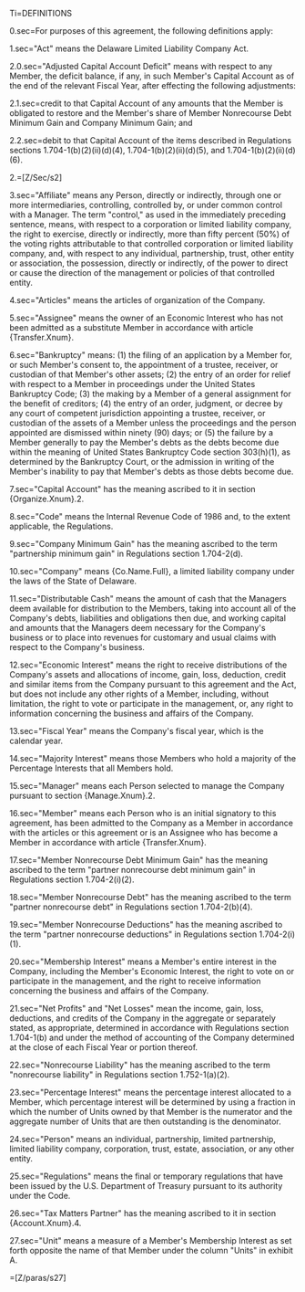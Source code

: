 
Ti=DEFINITIONS

0.sec=For purposes of this agreement, the following definitions apply:

1.sec="Act" means the Delaware Limited Liability Company Act. 

2.0.sec="Adjusted Capital Account Deficit" means with respect to any Member, the deficit balance, if any, in such Member's Capital Account as of the end of the relevant Fiscal Year, after effecting the following adjustments:

2.1.sec=credit to that Capital Account of any amounts that the Member is obligated to restore and the Member's share of Member Nonrecourse Debt Minimum Gain and Company Minimum Gain; and

2.2.sec=debit to that Capital Account of the items described in Regulations sections 1.704-1(b)(2)(ii)(d)(4), 1.704-1(b)(2)(ii)(d)(5), and 1.704-1(b)(2)(ii)(d)(6).

2.=[Z/Sec/s2]

3.sec="Affiliate" means any Person, directly or indirectly, through one or more intermediaries, controlling, controlled by, or under common control with a Manager.  The term "control," as used in the immediately preceding sentence, means, with respect to a corporation or limited liability company, the right to exercise, directly or indirectly, more than fifty percent (50%) of the voting rights attributable to that controlled corporation or limited liability company, and, with respect to any individual, partnership, trust, other entity or association, the possession, directly or indirectly, of the power to direct or cause the direction of the management or policies of that controlled entity.

4.sec="Articles" means the articles of organization of the Company.

5.sec="Assignee" means the owner of an Economic Interest who has not been admitted as a substitute Member in accordance with article {Transfer.Xnum}.

6.sec="Bankruptcy" means: (1) the filing of an application by a Member for, or such Member's consent to, the appointment of a trustee, receiver, or custodian of that Member's other assets; (2) the entry of an order for relief with respect to a Member in proceedings under the United States Bankruptcy Code; (3) the making by a Member of a general assignment for the benefit of creditors; (4) the entry of an order, judgment, or decree by any court of competent jurisdiction appointing a trustee, receiver, or custodian of the assets of a Member unless the proceedings and the person appointed are dismissed within ninety (90) days; or (5) the failure by a Member generally to pay the Member's debts as the debts become due within the meaning of United States Bankruptcy Code section 303(h)(1), as determined by the Bankruptcy Court, or the admission in writing of the Member's inability to pay that Member's debts as those debts become due.

7.sec="Capital Account" has the meaning ascribed to it in section {Organize.Xnum}.2.

8.sec="Code" means the Internal Revenue Code of 1986 and, to the extent applicable, the Regulations.

9.sec="Company Minimum Gain" has the meaning ascribed to the term "partnership minimum gain" in Regulations section 1.704-2(d).

10.sec="Company" means {Co.Name.Full}, a limited liability company under the laws of the State of Delaware.

11.sec="Distributable Cash" means the amount of cash that the Managers deem available for distribution to the Members, taking into account all of the Company's debts, liabilities and obligations then due, and working capital and amounts that the Managers deem necessary for the Company's business or to place into revenues for customary and usual claims with respect to the Company's business.

12.sec="Economic Interest" means the right to receive distributions of the Company's assets and allocations of income, gain, loss, deduction, credit and similar items from the Company pursuant to this agreement and the Act, but does not include any other rights of a Member, including, without limitation, the right to vote or participate in the management, or, any right to information concerning the business and affairs of the Company.

13.sec="Fiscal Year" means the Company's fiscal year, which is the calendar year.

14.sec="Majority Interest" means those Members who hold a majority of the Percentage Interests that all Members hold.

15.sec="Manager" means each Person selected to manage the Company pursuant to section {Manage.Xnum}.2.

16.sec="Member" means each Person who is an initial signatory to this agreement, has been admitted to the Company as a Member in accordance with the articles or this agreement or is an Assignee who has become a Member in accordance with article {Transfer.Xnum}.

17.sec="Member Nonrecourse Debt Minimum Gain" has the meaning ascribed to the term "partner nonrecourse debt minimum gain" in Regulations section 1.704-2(i)(2).

18.sec="Member Nonrecourse Debt" has the meaning ascribed to the term "partner nonrecourse debt" in Regulations section 1.704-2(b)(4).  

19.sec="Member Nonrecourse Deductions" has the meaning ascribed to the term "partner nonrecourse deductions" in Regulations section 1.704-2(i)(1).  

20.sec="Membership Interest" means a Member's entire interest in the Company, including the Member's Economic Interest, the right to vote on or participate in the management, and the right to receive information concerning the business and affairs of the Company.

21.sec="Net Profits" and "Net Losses" mean the income, gain, loss, deductions, and credits of the Company in the aggregate or separately stated, as appropriate, determined in accordance with Regulations section 1.704-1(b) and under the method of accounting of the Company determined at the close of each Fiscal Year or portion thereof.  

22.sec="Nonrecourse Liability" has the meaning ascribed to the term "nonrecourse liability" in Regulations section 1.752-1(a)(2). 

23.sec="Percentage Interest" means the percentage interest allocated to a Member, which percentage interest will be determined by using a fraction in which the number of Units owned by that Member is the numerator and the aggregate number of Units that are then outstanding is the denominator.

24.sec="Person" means an individual, partnership, limited partnership, limited liability company, corporation, trust, estate, association, or any other entity.

25.sec="Regulations" means the final or temporary regulations that have been issued by the U.S. Department of Treasury pursuant to its authority under the Code.

26.sec="Tax Matters Partner" has the meaning ascribed to it in section {Account.Xnum}.4.

27.sec="Unit" means a measure of a Member's Membership Interest as set forth opposite the name of that Member under the column "Units" in exhibit A.

=[Z/paras/s27]
